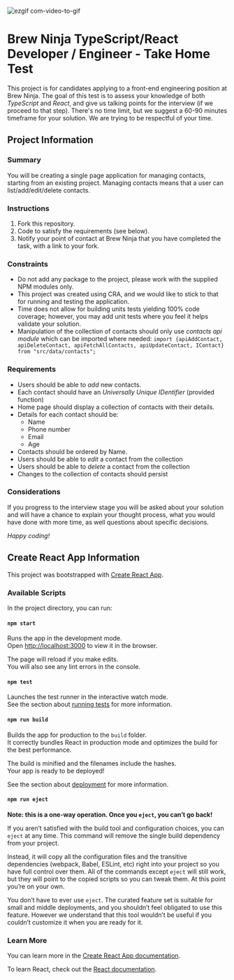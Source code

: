 ![ezgif com-video-to-gif](https://user-images.githubusercontent.com/28539842/227636443-9e82a165-bc07-4f4a-a53d-6d102934871d.gif)



# Brew Ninja TypeScript/React Developer / Engineer - Take Home Test

This project is for candidates applying to a front-end engineering position at Brew Ninja. The goal of this test is to assess your knowledge of both *TypeScript* and *React*, and give us talking points for the interview (if we proceed to that step).
There's no time limit, but we suggest a 60-90 minutes timeframe for your solution. We are trying to be respectful of your time.

## Project Information

### Summary

You will be creating a single page application for managing contacts, starting from an existing project. Managing contacts means that a user can list/add/edit/delete contacts.

### Instructions

1. Fork this repository.
1. Code to satisfy the requirements (see below).
1. Notify your point of contact at Brew Ninja that you have completed the task, with a link to your fork.

### Constraints

- Do not add any package to the project, please work with the supplied NPM modules only.
- This project was created using CRA, and we would like to stick to that for running and testing the application.
- Time does not allow for building units tests yielding 100% code coverage; however, you may add unit tests where you feel it helps validate your solution.
- Manipulation of the collection of contacts should only use *contacts api module* which can be imported where needed:
  `import {apiAddContact, apiDeleteContact, apiFetchAllContacts, apiUpdateContact, IContact} from "src/data/contacts";`

### Requirements

- Users should be able to *add* new contacts.
- Each contact should have an *Universally Unique IDentifier* (provided function)
- Home page should display a collection of contacts with their details.
- Details for each contact should be:
  - Name
  - Phone number
  - Email
  - Age
- Contacts should be ordered by Name.
- Users should be able to *edit* a contact from the collection
- Users should be able to *delete* a contact from the collection
- Changes to the collection of contacts should persist

### Considerations

If you progress to the interview stage you will be asked about your solution and will have a chance to explain your thought process, what you would have done with more time, as well questions about specific decisions.

_Happy coding!_

## Create React App Information

This project was bootstrapped with [Create React App](https://github.com/facebook/create-react-app).

### Available Scripts

In the project directory, you can run:

#### `npm start`

Runs the app in the development mode.\
Open [http://localhost:3000](http://localhost:3000) to view it in the browser.

The page will reload if you make edits.\
You will also see any lint errors in the console.

#### `npm test`

Launches the test runner in the interactive watch mode.\
See the section about [running tests](https://facebook.github.io/create-react-app/docs/running-tests) for more information.

#### `npm run build`

Builds the app for production to the `build` folder.\
It correctly bundles React in production mode and optimizes the build for the best performance.

The build is minified and the filenames include the hashes.\
Your app is ready to be deployed!

See the section about [deployment](https://facebook.github.io/create-react-app/docs/deployment) for more information.

#### `npm run eject`

**Note: this is a one-way operation. Once you `eject`, you can’t go back!**

If you aren’t satisfied with the build tool and configuration choices, you can `eject` at any time. This command will remove the single build dependency from your project.

Instead, it will copy all the configuration files and the transitive dependencies (webpack, Babel, ESLint, etc) right into your project so you have full control over them. All of the commands except `eject` will still work, but they will point to the copied scripts so you can tweak them. At this point you’re on your own.

You don’t have to ever use `eject`. The curated feature set is suitable for small and middle deployments, and you shouldn’t feel obligated to use this feature. However we understand that this tool wouldn’t be useful if you couldn’t customize it when you are ready for it.

### Learn More

You can learn more in the [Create React App documentation](https://facebook.github.io/create-react-app/docs/getting-started).

To learn React, check out the [React documentation](https://reactjs.org/).
